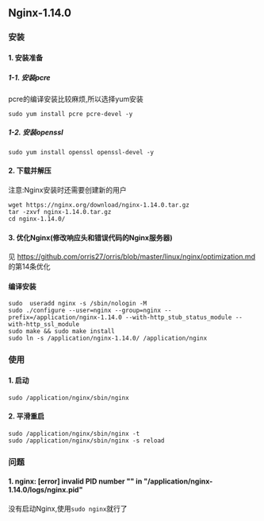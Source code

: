 ## Nginx-1.14.0
### 安装
#### 1. 安装准备
##### 1-1. 安装pcre
pcre的编译安装比较麻烦,所以选择yum安装
```
sudo yum install pcre pcre-devel -y
```
##### 1-2. 安装openssl
```
sudo yum install openssl openssl-devel -y
```

#### 2. 下载并解压
注意:Nginx安装时还需要创建新的用户
```
wget https://nginx.org/download/nginx-1.14.0.tar.gz
tar -zxvf nginx-1.14.0.tar.gz 
cd nginx-1.14.0/
```
#### 3. 优化Nginx(修改响应头和错误代码的Nginx服务器)
见 https://github.com/orris27/orris/blob/master/linux/nginx/optimization.md 的第14条优化

#### 编译安装
```
sudo  useradd nginx -s /sbin/nologin -M
sudo ./configure --user=nginx --group=nginx --prefix=/application/nginx-1.14.0 --with-http_stub_status_module --with-http_ssl_module
sudo make && sudo make install
sudo ln -s /application/nginx-1.14.0/ /application/nginx
```

### 使用
#### 1. 启动
```
sudo /application/nginx/sbin/nginx
```
#### 2. 平滑重启
```
sudo /application/nginx/sbin/nginx -t
sudo /application/nginx/sbin/nginx -s reload
```
### 问题
#### 1. nginx: [error] invalid PID number "" in "/application/nginx-1.14.0/logs/nginx.pid"
没有启动Nginx,使用`sudo nginx`就行了

